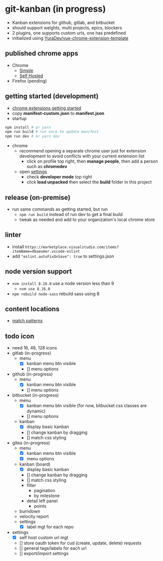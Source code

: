 # git-kanban (in progress)

* Kanban extensions for github, gitlab, and bitbucket
* should support weights, multi projects, epics, blockers
* 2 plugins, one supports custom urls, one has predefined
* initialized using [YuraDev/vue-chrome-extension-template](https://github.com/YuraDev/vue-chrome-extension-template)

## published chrome apps

* Chrome
  * [Simple](https://chrome.google.com/webstore/detail/git-kanban-enhanced/ehoibkdpdgjcjnnalkbiidajafoimnaa)
  * [Self Hosted](https://chrome.google.com/webstore/detail/ambmbdjjhloinbjadfgfmenihmfmahmk)
* Firefox (pending)

## getting started (development)

* [chrome extensions getting started](https://developer.chrome.com/extensions/getstarted)
* copy **manifest-custom.json** to **manifest.json**
* startup

```bash
npm install # or yarn
npm run build # run once to update manifest
npm run dev # or yarn dev
```

* chrome
  * recommend opening a separate chrome user just for extension development to avoid conflicts with your current extension list
    * click on profile top right, then **manage people**, then add a person such as **chromedev**
  * open [settings](chrome://extensions/)
    * check **developer mode** top right
    * click **load unpacked** then select the **build** folder in this project

## release (on-premise)

* run same commands as getting started, but run
  * `npm run build` instead of run dev to get a final build
  * tweak as needed and add to your organization's local chrome store

## linter

* install `https://marketplace.visualstudio.com/items?itemName=dbaeumer.vscode-eslint`
* add `"eslint.autoFixOnSave": true` to settings.json

## node version support

* `nvm install 8.16.0` use a node version less than 9
  * `nvm use 8.16.0`
* `npm rebuild node-sass` rebuild sass using 8

## content locations

* [match patterns](https://developer.chrome.com/extensions/match_patterns)

## todo icon

* need 16, 48, 128 icons
* gitlab (in-progress)
  * menu
    * [x] kanban menu btn visible
    * [] menu options
* github (in-progress)
  * menu
    * [x] kanban menu btn visible
    * [] menu options
* bitbucket (in-progress)
  * menu
    * [x] kanban menu btn visible  (for now, bitbucket css classes are dynamic)
    * [] menu options
  * kanban
    * [x] display basic kanban
    * [] change kanban by dragging
    * [] match css styling
* gitea (in-progress)
  * menu
    * [x] kanban menu btn visible
    * [x] menu options
  * kanban (board)
    * [x] display basic kanban
    * [] change kanban by dragging
    * [] match css styling
    * filter
      * pagination
      * by milestone
    * detail left panel
      * points
  * burndown
  * velocity report
  * settings
    * [x] label mgt for each repo

* settings
  * [x] self host custom url mgt
  * [] store oauth token for cud (create, update, delete) requests
  * [] general tags/labels for each url
  * [] export/import settings
